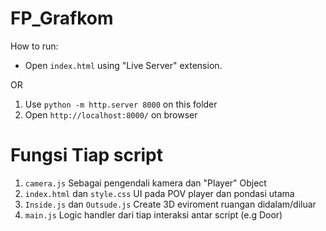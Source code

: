 # FP_Grafkom

How to run:

- Open `index.html` using "Live Server" extension.

OR

1. Use ``python -m http.server 8000`` on this folder
2. Open `http://localhost:8000/` on browser


# Fungsi Tiap script

1. `camera.js` Sebagai pengendali kamera dan "Player" Object
2. `index.html` dan `style.css` UI pada POV player dan pondasi utama
3. `Inside.js` dan `Outsude.js` Create 3D eviroment ruangan didalam/diluar
4. `main.js` Logic handler dari tiap interaksi antar script (e.g Door)
